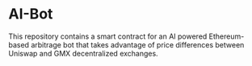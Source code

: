 # AI-Bot
This repository contains a smart contract for an AI powered Ethereum-based arbitrage bot that takes advantage of price differences between Uniswap and GMX decentralized exchanges.
